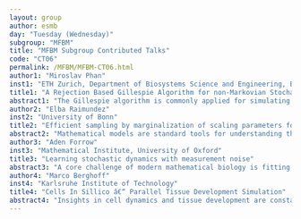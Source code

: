```yaml
---
layout: group
author: esmb
day: "Tuesday (Wednesday)"
subgroup: "MFBM"
title: "MFBM Subgroup Contributed Talks"
code: "CT06"
permalink: /MFBM/MFBM-CT06.html
author1: "Miroslav Phan"
inst1: "ETH Zurich, Department of Biosystems Science and Engineering, Basel, Switzerland"
title1: "A Rejection Based Gillespie Algorithm for non-Markovian Stochastic Processes with Individual Reactant Properties"
abstract1: "The Gillespie algorithm is commonly applied for simulating memoryless processes that follow an exponential waiting-time. However, stochastic processes governing biological interactions, such as cell apoptosis and epidemic spreading, are empirically known to exhibit properties of memory, an inherently non-Markovian feature. The presence of such non-Markovian processes can significantly influence the outcome of a simulation. While several extensions to the Gillespie algorithm have been proposed, most of them suffer from either a high computational cost, or are only applicable to a narrow selection of probability distributions that do not match the experimentally observed biological data distributions. To tackle the aforementioned issues, we developed a Rejection Gillespie for non-Markovian Reactions (REGINR) that is capable of generating simulations with non-exponential waiting-times, while remaining an order of magnitude faster than alternative approaches. REGINR uses the Weibull distribution, which interpolates between the exponential, normal, and heavy-tailed distributions. We applied our algorithm to a mouse stem cell dataset with known non-Markovian dynamics and found it to faithfully recapitulate the underlying biological processes. We conclude that our algorithm is suitable for gaining insight into the role of molecular memory in stochastic models, as well as for accurately simulating real-world biological processes."
author2: "Elba Raimundez"
inst2: "University of Bonn"
title2: "Efficient sampling by marginalization of scaling parameters for mechanistic models with relative data"
abstract2: "Mathematical models are standard tools for understanding the underlying mechanisms of biological systems. Generally, the parameters of these models are unknown and they need to be inferred from experimental data using statistical methods. Most common measurement techniques only provide relative information about the absolute molecular state and often data is noise-corrupted. Therefore, introducing scaling and noise parameters in the model observables is necessary. Since frequently these parameters are also unknown, the dimensionality of the estimation problem is augmented. Sampling methods are widely used in systems biology to assess parameter and prediction uncertainties. However, the evaluation of sampling methods is usually demanding and often on the border of computational feasibility. Hence, efficient sampling algorithms are required.We propose a marginal sampling scheme for estimating the parameter uncertainties of mechanistic models with relative data. We integrate out the scaling and noise parameters from the original problem, leading to a dimension reduction of the parameter space. Herewith, only reaction rate constants have to be sampled. We find that the marginal sampling scheme retrieves the same parameter probability distributions and outperforms sampling on the full parameter space by substantially increasing the effective sample size and smoothing the transition probability between posterior modes."
author3: "Aden Forrow"
inst3: "Mathematical Institute, University of Oxford"
title3: "Learning stochastic dynamics with measurement noise"
abstract3: "A core challenge of modern mathematical biology is fitting models to the ever increasing quantities of biological data. Frequently, the data is affected by both measurement noise and stochasticity intrinsic to the underlying system in ways that are difficult to disentangle. Building on prior work addressing the two kinds of stochasticity independently, we present a method for inferring dynamics without assuming either noise-free measurements or an underlying deterministic system. Our approach is motivated by measurement techniques available in single-cell sequencing and generically applicable for learning stochastic differential equations from noisy data."
author4: "Marco Berghoff"
inst4: "Karlsruhe Institute of Technology"
title4: "Cells In Sillico â€“ Parallel Tissue Development Simulation"
abstract4: "Insights in cell dynamics and tissue development are constantly changing our understanding of fundamental biological processes including embryogenesis, wound healing, and tumorigenesis. The availability of high-quality microscopy data and an increasing understanding of single-cell effects are speeding up discoveries. However, many computational models still describe either a few cells in high detail or larger cell ensembles and tissues in rather coarse detail. We combine these two scales, therefore we developed a highly parallel version of the cellular Potts model and provides an agent-based model for controlling cellular events. The model can be modularly extended to a multimodel simulation at both scales. Based on the NAStJA framework, we implemented a scalable version that runs efficiently on high-performance computing systems.Our model scales beyond 10,000 cores in an approximately linear manner, enabling the simulation of large three-dimensional tissues. The strictly modular design allows flexible configuration of arbitrary models and enables applications in a wide range of research questions. Cells in Silico can be easily adapted to different modeling assumptions and helps computational scientists to extend their simulations to a new area of tissue simulations. As an example, we show a 1000^3 voxel cancer tissue simulation with sub-cellular resolution."
---
```

